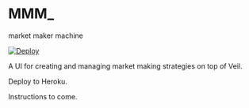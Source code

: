 # MMM_
market maker machine

[![Deploy](https://www.herokucdn.com/deploy/button.svg)](https://heroku.com/deploy?template=https://github.com/mcgingras/Deploy_MMM)

A UI for creating and managing market making strategies on top of Veil.

Deploy to Heroku.

Instructions to come.
